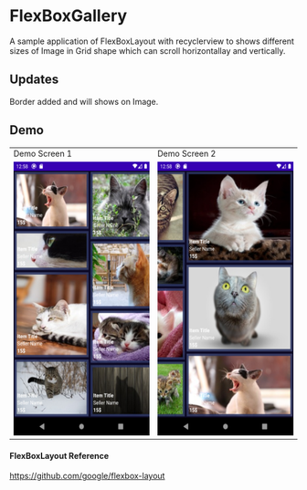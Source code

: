 # FlexBoxGallery
A sample application of FlexBoxLayout with recyclerview to shows different sizes of Image in Grid shape which can scroll horizontallay and vertically.

## Updates
Border added and will shows on Image.

## Demo

<table>
  <tr>
    <td>Demo Screen 1</td>
     <td>Demo Screen 2</td>
  </tr>
  <tr>
    <td><img src="https://github.com/shahzadafridi/FlexBoxGallery/blob/text-image-border/text-image-border-1.png" width=270 height=480></td>
    <td><img src="https://github.com/shahzadafridi/FlexBoxGallery/blob/text-image-border/text-image-border-2.png" width=270 height=480></td>
  </tr>
 </table>
 
 
#### FlexBoxLayout Reference
https://github.com/google/flexbox-layout

